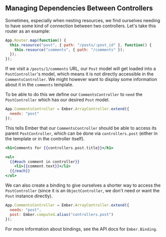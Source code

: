 ## Managing Dependencies Between Controllers

Sometimes, especially when nesting resources, we find ourselves needing
to have some kind of connection between two controllers. Let's take this
router as an example:

```javascript
App.Router.map(function() {
  this.resource("post", { path: "/posts/:post_id" }, function() {
    this.resource("comments", { path: "/comments" });
  });
});
```

If we visit a `/posts/1/comments` URL, our `Post` model will get
loaded into a `PostController`'s model, which means it is not directly
accessible in the `CommentsController`. We might however want to display
some information about it in the `comments` template.

To be able to do this we define our `CommentsController` to `need` the `PostController`
which has our desired `Post` model.

```javascript
App.CommentsController = Ember.ArrayController.extend({
  needs: "post"
});
```

This tells Ember that our `CommentsController` should be able to access
its parent `PostController`, which can be done via `controllers.post`
(either in the template or in the controller itself).

```handlebars
<h1>Comments for {{controllers.post.title}}</h1>

<ul>
  {{#each comment in controller}}
    <li>{{comment.text}}</li>
  {{/each}}
</ul>
```

We can also create a binding to give ourselves a shorter way to access
the `PostController` (since it is an `ObjectController`, we don't need
or want the `Post` instance directly).


```javascript
App.CommentsController = Ember.ArrayController.extend({
  needs: "post",
  post: Ember.computed.alias("controllers.post")
});
```
For more information about bindings, see the API docs for
`Ember.Binding`.

